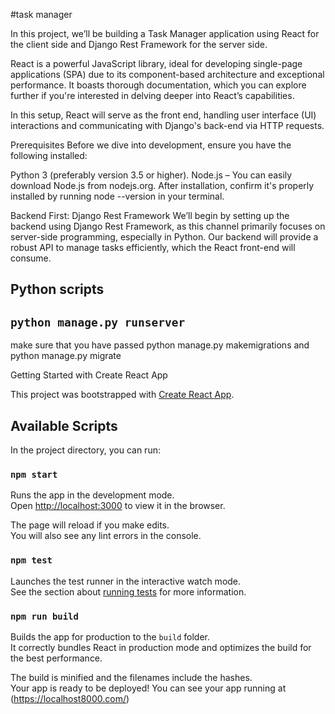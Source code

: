 #task manager

In this project, we’ll be building a Task Manager application using React for the client side and Django Rest Framework for the server side.

React is a powerful JavaScript library, ideal for developing single-page applications (SPA) due to its component-based architecture and exceptional performance. It boasts thorough documentation, which you can explore further if you're interested in delving deeper into React’s capabilities.

In this setup, React will serve as the front end, handling user interface (UI) interactions and communicating with Django's back-end via HTTP requests.

Prerequisites
Before we dive into development, ensure you have the following installed:

Python 3 (preferably version 3.5 or higher).
Node.js – You can easily download Node.js from nodejs.org. After installation, confirm it's properly installed by running node --version in your terminal.

Backend First: Django Rest Framework
We’ll begin by setting up the backend using Django Rest Framework, as this channel primarily focuses on server-side programming, especially in Python. Our backend will provide a robust API to manage tasks efficiently, which the React front-end will consume.

## Python scripts

## `python manage.py runserver`
make sure that you have passed python manage.py makemigrations and python manage.py migrate

 Getting Started with Create React App

This project was bootstrapped with [Create React App](https://github.com/facebook/create-react-app).

## Available Scripts

In the project directory, you can run:

### `npm start`

Runs the app in the development mode.\
Open [http://localhost:3000](http://localhost:3000) to view it in the browser.

The page will reload if you make edits.\
You will also see any lint errors in the console.

### `npm test`

Launches the test runner in the interactive watch mode.\
See the section about [running tests](https://facebook.github.io/create-react-app/docs/running-tests) for more information.

### `npm run build`

Builds the app for production to the `build` folder.\
It correctly bundles React in production mode and optimizes the build for the best performance.

The build is minified and the filenames include the hashes.\
Your app is ready to be deployed!
You can see your app running at (https://localhost8000.com/)
